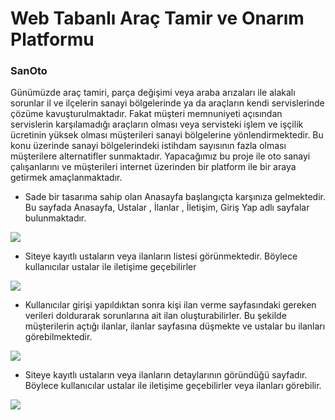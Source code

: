 # Web Tabanlı Araç Tamir ve Onarım Platformu
### SanOto

Günümüzde araç tamiri, parça değişimi veya araba arızaları ile alakalı sorunlar il ve ilçelerin sanayi bölgelerinde ya da araçların kendi servislerinde çözüme kavuşturulmaktadır. Fakat müşteri memnuniyeti açısından servislerin karşılamadığı araçların olması veya servisteki işlem ve işçilik ücretinin yüksek olması müşterileri sanayi bölgelerine yönlendirmektedir. Bu konu üzerinde sanayi bölgelerindeki istihdam sayısının fazla olması müşterilere alternatifler sunmaktadır. Yapacağımız bu proje ile oto sanayi çalışanlarını ve müşterileri internet üzerinden bir platform ile bir araya getirmek amaçlanmaktadır.



- Sade bir tasarıma sahip olan Anasayfa başlangıçta karşınıza gelmektedir. Bu sayfada Anasayfa, Ustalar , İlanlar , İletişim, Giriş Yap adlı sayfalar bulunmaktadır.

![](https://i.hizliresim.com/PZOkKu.jpg)


- Siteye kayıtlı ustaların veya ilanların listesi görünmektedir. Böylece kullanıcılar ustalar ile iletişime geçebilirler 

![](https://i.hizliresim.com/Gh2RjJ.jpg)


- Kullanıcılar girişi yapıldıktan sonra kişi ilan verme sayfasındaki gereken verileri doldurarak sorunlarına ait ilan oluşturabilirler. Bu şekilde müşterilerin açtığı ilanlar, ilanlar sayfasına düşmekte ve ustalar bu ilanları görebilmektedir. 

![](https://i.hizliresim.com/fspbQC.jpg)


- Siteye kayıtlı ustaların veya ilanların detaylarının göründüğü sayfadır. Böylece kullanıcılar ustalar ile iletişime geçebilirler veya ilanları görebilir.

![](https://i.hizliresim.com/Apcf0O.jpg)


